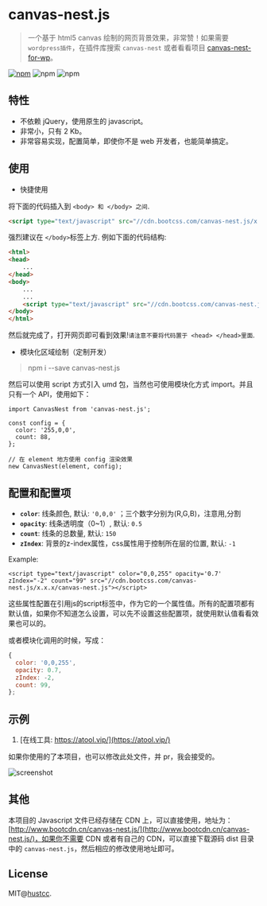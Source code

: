 # canvas-nest.js

> 一个基于 html5 canvas 绘制的网页背景效果，非常赞！如果需要 `wordpress插件`，在插件库搜索 `canvas-nest` 或者看看项目 [canvas-nest-for-wp](https://github.com/aTool-org/canvas-nest-for-wp)。

[![npm](https://img.shields.io/badge/demo-online-brightgreen.svg)](https://git.hust.cc/canvas.nest.js)
![npm](https://img.shields.io/npm/v/canvas-nest.js.svg)
![npm](https://img.shields.io/npm/dm/canvas-nest.js.svg)


## 特性

 - 不依赖 jQuery，使用原生的 javascript。
 - 非常小，只有 2 Kb。
 - 非常容易实现，配置简单，即使你不是 web 开发者，也能简单搞定。


## 使用

 - 快捷使用

将下面的代码插入到 `<body> 和 </body> 之间`.

```html
<script type="text/javascript" src="//cdn.bootcss.com/canvas-nest.js/x.x.x/canvas-nest.js"></script>
```

强烈建议在 `</body>`标签上方. 例如下面的代码结构:

```html
<html>
<head>
	...
</head>
<body>
	...
	...
	<script type="text/javascript" src="//cdn.bootcss.com/canvas-nest.js/x.x.x/canvas-nest.js"></script>
</body>
</html>
```

然后就完成了，打开网页即可看到效果!`请注意不要将代码置于 <head> </head>里面`.


 - 模块化区域绘制（定制开发）

> npm i --save canvas-nest.js

然后可以使用 script 方式引入 umd 包，当然也可使用模块化方式 import。并且只有一个 API，使用如下：

```
import CanvasNest from 'canvas-nest.js';

const config = {
  color: '255,0,0',
  count: 88,
};

// 在 element 地方使用 config 渲染效果
new CanvasNest(element, config);
```


## 配置和配置项

 - **`color`**: 线条颜色, 默认: `'0,0,0'` ；三个数字分别为(R,G,B)，注意用,分割
 - **`opacity`**: 线条透明度（0~1）, 默认: `0.5`
 - **`count`**: 线条的总数量, 默认: `150`
 - **`zIndex`**: 背景的z-index属性，css属性用于控制所在层的位置, 默认: `-1`


Example:

```
<script type="text/javascript" color="0,0,255" opacity='0.7' zIndex="-2" count="99" src="//cdn.bootcss.com/canvas-nest.js/x.x.x/canvas-nest.js"></script>
```

这些属性配置在引用js的script标签中，作为它的一个属性值。所有的配置项都有默认值，如果你不知道怎么设置，可以先不设置这些配置项，就使用默认值看看效果也可以的。

或者模块化调用的时候，写成：

```js
{
  color: '0,0,255',
  opacity: 0.7,
  zIndex: -2,
  count: 99,
};
```


## 示例

1. [在线工具: https://atool.vip/](https://atool.vip/)

如果你使用的了本项目，也可以修改此处文件，并 pr，我会接受的。

![screenshot](https://raw.githubusercontent.com/hustcc/canvas-nest.js/master/screenshot.png)


## 其他

本项目的 Javascript 文件已经存储在 CDN 上，可以直接使用，地址为： [http://www.bootcdn.cn/canvas-nest.js/](http://www.bootcdn.cn/canvas-nest.js/)，如果你不需要 CDN 或者有自己的 CDN，可以直接下载源码 dist 目录中的 `canvas-nest.js`，然后相应的修改使用地址即可。


## License

MIT@[hustcc](https://github.com/hustcc).
